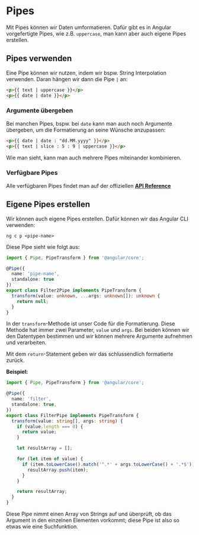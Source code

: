 # Pipes

Mit Pipes können wir Daten umformatieren. Dafür gibt es in Angular vorgefertigte Pipes, wie z.B. `uppercase`, man kann aber auch eigene Pipes erstellen.

## Pipes verwenden

Eine Pipe können wir nutzen, indem wir bspw. String Interpolation verwenden. Daran hängen wir dann die Pipe `|` an:

```HTML
<p>{{ text | uppercase }}</p>
<p>{{ date | date }}</p>
```

### Argumente übergeben

Bei manchen Pipes, bspw. bei `date` kann man auch noch Argumente übergeben, um die Formatierung an seine Wünsche anzupassen:

```HTML
<p>{{ date | date : "dd.MM.yyyy" }}</p>
<p>{{ text | slice : 5 : 9 | uppercase }}</p>
```

Wie man sieht, kann man auch mehrere Pipes miteinander kombinieren.

### Verfügbare Pipes

Alle verfügbaren Pipes findet man auf der offiziellen [**API Reference**](https://angular.dev/api)

## Eigene Pipes erstellen

Wir können auch eigene Pipes erstellen. Dafür können wir das Angular CLI verwenden:

```Console
ng c p <pipe-name>
```

Diese Pipe sieht wie folgt aus:

```Typescript
import { Pipe, PipeTransform } from '@angular/core';

@Pipe({
  name: 'pipe-name',
  standalone: true
})
export class Filter2Pipe implements PipeTransform {
  transform(value: unknown, ...args: unknown[]): unknown {
    return null;
  }
}
```

In der `transform`-Methode ist unser Code für die Formatierung. Diese Methode hat immer zwei Parameter, `value` und `args`. Bei beiden können wir den Datentypen bestimmen und wir können mehrere Argumente aufnehmen und verarbeiten.

Mit dem `return`-Statement geben wir das schlussendlich formatierte zurück.

**Beispiel:**

```Typescript
import { Pipe, PipeTransform } from '@angular/core';

@Pipe({
  name: 'filter',
  standalone: true,
})
export class FilterPipe implements PipeTransform {
  transform(value: string[], args: string) {
    if (value.length === 0) {
      return value;
    }

    let resultArray = [];

    for (let item of value) {
      if (item.toLowerCase().match('^.*' + args.toLowerCase() + '.*$')) {
        resultArray.push(item);
      }
    }

    return resultArray;
  }
}
```

Diese Pipe nimmt einen Array von Strings auf und überprüft, ob das Argument in den einzelnen Elementen vorkommt; diese Pipe ist also so etwas wie eine Suchfunktion.
